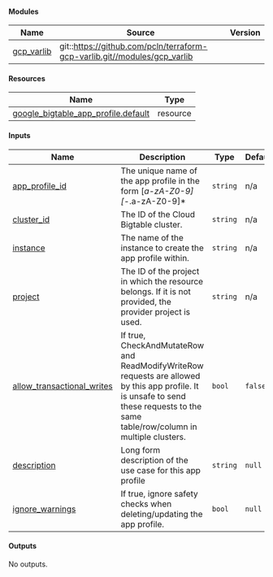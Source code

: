 <!-- BEGIN_TF_DOCS -->
#### Modules

| Name | Source | Version |
|------|--------|---------|
| <a name="module_gcp_varlib"></a> [gcp_varlib](#module_gcp_varlib) | git::https://github.com/pcln/terraform-gcp-varlib.git//modules/gcp_varlib |  |

#### Resources

| Name | Type |
|------|------|
| [google_bigtable_app_profile.default](https://registry.terraform.io/providers/hashicorp/google/latest/docs/resources/bigtable_app_profile) | resource |

#### Inputs

| Name | Description | Type | Default | Required |
|------|-------------|------|---------|:--------:|
| <a name="input_app_profile_id"></a> [app_profile_id](#input_app_profile_id) | The unique name of the app profile in the form [_a-zA-Z0-9][-_.a-zA-Z0-9]* | `string` | n/a | yes |
| <a name="input_cluster_id"></a> [cluster_id](#input_cluster_id) | The ID of the Cloud Bigtable cluster. | `string` | n/a | yes |
| <a name="input_instance"></a> [instance](#input_instance) | The name of the instance to create the app profile within. | `string` | n/a | yes |
| <a name="input_project"></a> [project](#input_project) | The ID of the project in which the resource belongs. If it is not provided, the provider project is used. | `string` | n/a | yes |
| <a name="input_allow_transactional_writes"></a> [allow_transactional_writes](#input_allow_transactional_writes) | If true, CheckAndMutateRow and ReadModifyWriteRow requests are allowed by this app profile. It is unsafe to send these requests to the same table/row/column in multiple clusters. | `bool` | `false` | no |
| <a name="input_description"></a> [description](#input_description) | Long form description of the use case for this app profile | `string` | `null` | no |
| <a name="input_ignore_warnings"></a> [ignore_warnings](#input_ignore_warnings) | If true, ignore safety checks when deleting/updating the app profile. | `bool` | `null` | no |

#### Outputs

No outputs.
<!-- END_TF_DOCS -->
